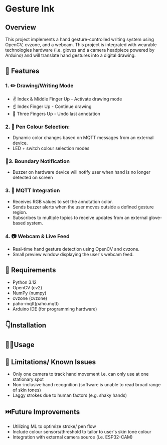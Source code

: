 # Gesture Ink
## Overview
This project implements a hand gesture-controlled writing system using OpenCV, cvzone, and a webcam. This project is integrated with wearable technologies hardware (i.e. gloves and a camera headpiece powered by Arduino) and will translate hand gestures into a digital drawing. 

## 🚀 Features 
### 1. ✏️ Drawing/Writing Mode
- ✌️ Index & Middle Finger Up - Activate drawing mode
- ☝️ Index Finger Up - Continue drawing
- 🤟 Three Fingers Up - Undo last annotation

### 2. 🌈 Pen Colour Selection: 
- Dynamic color changes based on MQTT messages from an external device.
- LED + switch colour selection modes

### 🎯3. Boundary Notification
- Buzzer on hardware device will notify user when hand is no longer detected on screen 

### 3. 📡 MQTT Integration
- Receives RGB values to set the annotation color.
- Sends buzzer alerts when the user moves outside a defined gesture region.
- Subscribes to multiple topics to receive updates from an external glove-based system.

### 4. 📷 Webcam & Live Feed
- Real-time hand gesture detection using OpenCV and cvzone.
- Small preview window displaying the user's webcam feed.

## 📃 Requirements 
- Python 3.12
- OpenCV (cv2)
- NumPy (numpy)
- cvzone (cvzone)
- paho-mqtt(paho.mqtt)
- Arduino IDE (for programming hardware) 

## 👇Installation 

## 👩‍💻Usage 

## 🤔 Limitations/ Known Issues 
- Only one camera to track hand movement i.e. can only use at one stationary spot 
- Non-inclusive hand recognition (software is unable to read broad range of skin tones)
- Laggy strokes due to human factors (e.g. shaky hands) 

## ⏭️Future Improvements 
- Utilizing ML to optimize stroke/ pen flow
- Include colour sensors/threshold to tailor to user's skin tone colour
- Integration with external camera source (i.e. ESP32-CAM)








 

